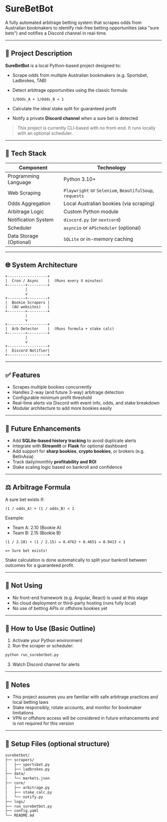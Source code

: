 # SureBetBot

A fully automated arbitrage betting system that scrapes odds from Australian bookmakers to identify risk-free betting opportunities (aka "sure bets") and notifies a Discord channel in real-time.

---

## 📄 Project Description

**SureBetBot** is a local Python-based project designed to:

- Scrape odds from multiple Australian bookmakers (e.g. Sportsbet, Ladbrokes, TAB)
- Detect arbitrage opportunities using the classic formula:
  
  ```
  1/Odds_A + 1/Odds_B < 1
  ```

- Calculate the ideal stake split for guaranteed profit
- Notify a private **Discord channel** when a sure bet is detected

> This project is currently CLI-based with no front-end. It runs locally with an optional scheduler.

---

## 🤖 Tech Stack

| Component | Technology |
|----------|-------------|
| Programming Language | Python 3.10+ |
| Web Scraping | `Playwright` or `Selenium`, `BeautifulSoup`, `requests` |
| Odds Aggregation | Local Australian bookies (via scraping) |
| Arbitrage Logic | Custom Python module |
| Notification System | `discord.py` (or `nextcord`) |
| Scheduler | `asyncio` or `APScheduler` (optional) |
| Data Storage (Optional) | `SQLite` or in-memory caching |

---

## 🌐 System Architecture

```
+------------------+
|  Cron / Async    |  (Runs every X minutes)
+--------+---------+
         |
         v
+--------+---------+
|  Bookie Scrapers |
|  (AU websites)   |
+--------+---------+
         |
         v
+------------------+
|  Arb Detector    |  (Runs formula + stake calc)
+--------+---------+
         |
         v
+------------------+
|  Discord Notifier|
+------------------+
```

---

## ✅ Features

- Scrapes multiple bookies concurrently
- Handles 2-way (and future 3-way) arbitrage detection
- Configurable minimum profit threshold
- Real-time alerts via Discord with event info, odds, and stake breakdown
- Modular architecture to add more bookies easily

---

## 🤝 Future Enhancements

- Add **SQLite-based history tracking** to avoid duplicate alerts
- Integrate with **Streamlit** or **Flask** for optional dashboard
- Add support for **sharp bookies**, **crypto bookies**, or brokers (e.g. BetInAsia)
- Track daily/monthly **profitability and ROI**
- Stake scaling logic based on bankroll and confidence

---

## ⚖️ Arbitrage Formula

A sure bet exists if:

```
(1 / odds_A) + (1 / odds_B) < 1
```

Example:
- Team A: 2.10 (Bookie A)
- Team B: 2.15 (Bookie B)

```
(1 / 2.10) + (1 / 2.15) = 0.4762 + 0.4651 = 0.9413 < 1

=> Sure bet exists!
```

Stake calculation is done automatically to split your bankroll between outcomes for a guaranteed profit.

---

## 🚫 Not Using

- No front-end framework (e.g. Angular, React) is used at this stage
- No cloud deployment or third-party hosting (runs fully local)
- No use of betting APIs or offshore bookies yet

---

## 🔹 How to Use (Basic Outline)

1. Activate your Python environment
2. Run the scraper or scheduler:

```bash
python run_surebetbot.py
```

3. Watch Discord channel for alerts

---

## 🔑 Notes

- This project assumes you are familiar with safe arbitrage practices and local betting laws
- Stake responsibly, rotate accounts, and monitor for bookmaker limitations
- VPN or offshore access will be considered in future enhancements and is not required for this version

---

## 🔧 Setup Files (optional structure)

```bash
surebetbot/
├── scrapers/
│   ├── sportsbet.py
│   ├── ladbrokes.py
├── data/
│   └── markets.json
├── core/
│   ├── arbitrage.py
│   ├── stake_calc.py
│   └── notify.py
├── logs/
├── run_surebetbot.py
├── config.yaml
└── README.md
```


